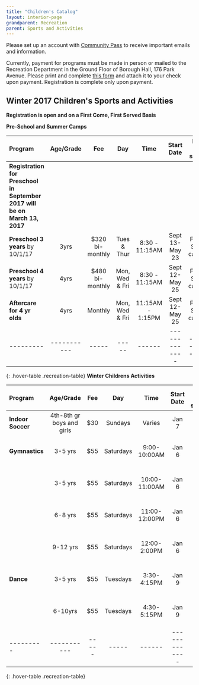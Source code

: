```yaml
---
title: "Children's Catalog"
layout: interior-page
grandparent: Recreation
parent: Sports and Activities
---
```

 
Please set up an account with [Community Pass](https://register.communitypass.net/reg/login.cfm?D%3CN%21%2E%22_W%22F%299SZWV%5C%21%3DHNW%3BR%3AZQI%2F79%2CKX03%3DBIP%27B%5EF%25U99%2B) to receive important emails and information. 

Currently, payment for programs must be made in person or mailed to the Recreation Department in the Ground Floor of Borough Hall, 176 Park Avenue.  Please print and complete [this form](https://storage.googleapis.com/static.rutherford-nj.com/recreation/Recreation_ProgramRegistration.pdf) and attach it to your check upon payment. Registration is complete only upon payment.

## Winter 2017 Children's Sports and Activities
**Registration is open and on a First Come, First Served Basis**

**Pre-School and Summer Camps**

| Program | Age/Grade | Fee |	Day | Time | Start Date |	Dates no session | Number of classes | Location |
|:--------|:---------:|:---:|:---:|:----:|:-------------:|:----------------:|:-----------------:|:--------:|
|	**Registration for Preschool in September 2017 will be on March 13, 2017**		|  |  |  |  |  |  |  |  |
| **Preschool 3 years** by 10/1/17 | 3yrs | $320 bi-monthly | Tues & Thur | 8:30 - 11:15AM | Sept 13-May 23 | Follows School calendar | | Tamblyn Field Civic Center |
| **Preschool 4 years** by 10/1/17 | 4yrs | $480 bi-monthly | Mon, Wed & Fri | 8:30 - 11:15AM | Sept 12-May 25 | Follows School calendar | | Tamblyn Field Civic Center |
| **Aftercare for 4 yr olds** | 4yrs | Monthly | Mon, Wed & Fri | 11:15AM - 1:15PM | Sept 12-May 25 | Follows School calendar | | Tamblyn Field Civic Center |
|---------|-----------|-----|-----|------|-------------|------------------|-------------------|----------|
{: .hover-table .recreation-table}
**Winter Childrens Activities**

| Program | Age/Grade | Fee |	Day | Time | Start Date |	Dates no session | Number of classes | Location |
|:--------|:---------:|:---:|:---:|:----:|:-------------:|:----------------:|:-----------------:|:--------:|
| **Indoor Soccer** | 4th-8th gr boys and girls | $30 | Sundays | Varies | Jan 7 |    | 8 | Lincoln School Gym |
| **Gymnastics** | 3-5 yrs | $55 | Saturdays | 9:00-10:00AM | Jan 6 |    | 8 | Tamblyn Field Civic Center |
|                | 3-5 yrs | $55 | Saturdays | 10:00-11:00AM| Jan 6 |    | 8 | Tamblyn Field Civic Center |
|                | 6-8 yrs | $55 | Saturdays | 11:00-12:00PM| Jan 6 |    | 8 | Tamblyn Field Civic Center |
|                | 9-12 yrs | $55 | Saturdays | 12:00-2:00PM| Jan 6 |    | 8 | Tamblyn Field Civic Center 
| **Dance**  | 3-5 yrs | $55 | Tuesdays | 3:30-4:15PM | Jan 9 |    | 8 | Tamblyn Field Civic Center |
|            | 6-10yrs | $55 | Tuesdays | 4:30-5:15PM | Jan 9 |    | 8 | Tamblyn Field Civic Center |
|---------|-----------|-----|-----|------|-------------|------------------|-------------------|----------|
{: .hover-table .recreation-table}





